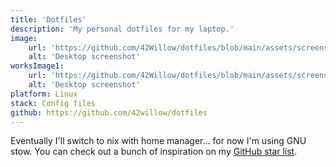 ```yaml
---
title: 'Dotfiles'
description: 'My personal dotfiles for my laptop.'
image:
    url: 'https://github.com/42Willow/dotfiles/blob/main/assets/screenshot.png?raw=true'
    alt: 'Desktop screenshot'
worksImage1:
    url: 'https://github.com/42Willow/dotfiles/blob/main/assets/screenshot.png?raw=true'
    alt: 'Desktop screenshot'
platform: Linux
stack: Config files
github: https://github.com/42willow/dotfiles
---
```


Eventually I'll switch to nix with home manager... for now I'm using GNU stow.
You can check out a bunch of inspiration on my [GitHub star list](https://github.com/stars/42Willow/lists/ricing).
